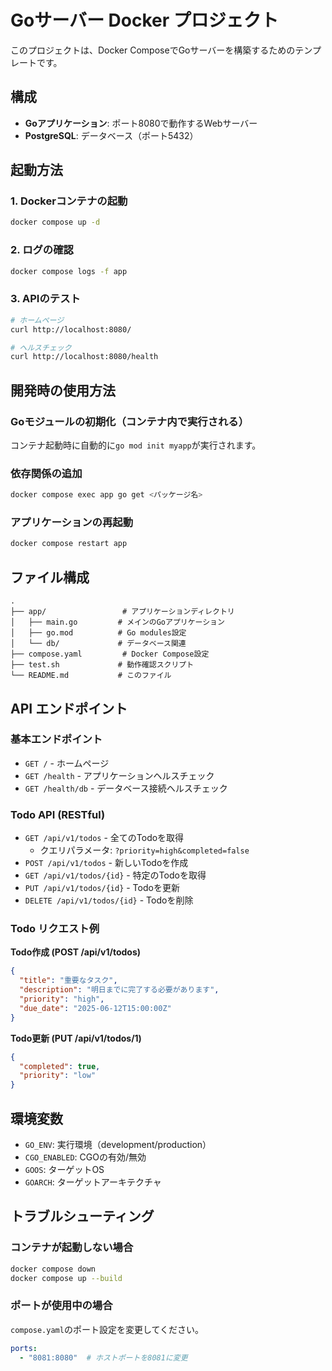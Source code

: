 # Goサーバー Docker プロジェクト

このプロジェクトは、Docker ComposeでGoサーバーを構築するためのテンプレートです。

## 構成

- **Goアプリケーション**: ポート8080で動作するWebサーバー
- **PostgreSQL**: データベース（ポート5432）

## 起動方法

### 1. Dockerコンテナの起動

```bash
docker compose up -d
```

### 2. ログの確認

```bash
docker compose logs -f app
```

### 3. APIのテスト

```bash
# ホームページ
curl http://localhost:8080/

# ヘルスチェック
curl http://localhost:8080/health
```

## 開発時の使用方法

### Goモジュールの初期化（コンテナ内で実行される）

コンテナ起動時に自動的に`go mod init myapp`が実行されます。

### 依存関係の追加

```bash
docker compose exec app go get <パッケージ名>
```

### アプリケーションの再起動

```bash
docker compose restart app
```

## ファイル構成

```
.
├── app/                 # アプリケーションディレクトリ
│   ├── main.go         # メインのGoアプリケーション
│   ├── go.mod          # Go modules設定
│   └── db/             # データベース関連
├── compose.yaml         # Docker Compose設定
├── test.sh             # 動作確認スクリプト
└── README.md           # このファイル
```

## API エンドポイント

### 基本エンドポイント
- `GET /` - ホームページ
- `GET /health` - アプリケーションヘルスチェック
- `GET /health/db` - データベース接続ヘルスチェック

### Todo API (RESTful)
- `GET /api/v1/todos` - 全てのTodoを取得
  - クエリパラメータ: `?priority=high&completed=false`
- `POST /api/v1/todos` - 新しいTodoを作成
- `GET /api/v1/todos/{id}` - 特定のTodoを取得
- `PUT /api/v1/todos/{id}` - Todoを更新
- `DELETE /api/v1/todos/{id}` - Todoを削除

### Todo リクエスト例

**Todo作成 (POST /api/v1/todos)**
```json
{
  "title": "重要なタスク",
  "description": "明日までに完了する必要があります",
  "priority": "high",
  "due_date": "2025-06-12T15:00:00Z"
}
```

**Todo更新 (PUT /api/v1/todos/1)**
```json
{
  "completed": true,
  "priority": "low"
}
```

## 環境変数

- `GO_ENV`: 実行環境（development/production）
- `CGO_ENABLED`: CGOの有効/無効
- `GOOS`: ターゲットOS
- `GOARCH`: ターゲットアーキテクチャ

## トラブルシューティング

### コンテナが起動しない場合

```bash
docker compose down
docker compose up --build
```

### ポートが使用中の場合

`compose.yaml`のポート設定を変更してください。

```yaml
ports:
  - "8081:8080"  # ホストポートを8081に変更
``` 